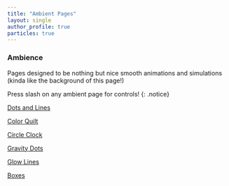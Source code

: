 ```yaml
---
title: "Ambient Pages"
layout: single
author_profile: true
particles: true
---
```


### Ambience

Pages designed to be nothing but nice smooth animations and simulations (kinda like the background of this page!)

Press slash on any ambient page for controls!
{: .notice}

<a href="/_pages/ambience/ambientLineParticles/" class="btn btn--primary">Dots and Lines</a>

<a href="/_pages/ambience/colorQuilt/" class="btn btn--primary">Color Quilt</a>

<a href="/_pages/ambience/circleClockPure/" class="btn btn--primary">Circle Clock</a>

<a href="/_pages/ambience/gravityDots/" class="btn btn--primary">Gravity Dots</a>

<a href="/_pages/ambience/glowLines/" class="btn btn--primary">Glow Lines</a>

<a href="/_pages/ambience/boxes/" class="btn btn--primary">Boxes</a>

<!--IDEAS
 - mouse blob path-->
